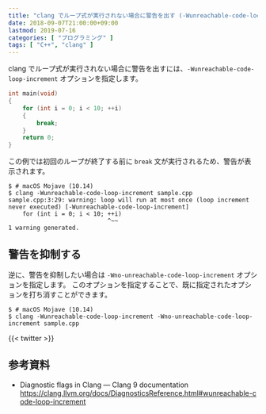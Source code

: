 ```yaml
---
title: "clang でループ式が実行されない場合に警告を出す (-Wunreachable-code-loop-increment)"
date: 2018-09-07T21:00:00+09:00
lastmod: 2019-07-16
categories: [ "プログラミング" ]
tags: [ "C++", "clang" ]
---
```


clang でループ式が実行されない場合に警告を出すには、`-Wunreachable-code-loop-increment` オプションを指定します。

```cpp
int main(void)
{
    for (int i = 0; i < 10; ++i)
    {
        break;
    }
    return 0;
}
```

この例では初回のループが終了する前に `break` 文が実行されるため、警告が表示されます。

```shell
$ # macOS Mojave (10.14)
$ clang -Wunreachable-code-loop-increment sample.cpp
sample.cpp:3:29: warning: loop will run at most once (loop increment never executed) [-Wunreachable-code-loop-increment]
    for (int i = 0; i < 10; ++i)
                            ^~~
1 warning generated.
```

## 警告を抑制する

逆に、警告を抑制したい場合は `-Wno-unreachable-code-loop-increment` オプションを指定します。
このオプションを指定することで、既に指定されたオプションを打ち消すことができます。

```shell
$ # macOS Mojave (10.14)
$ clang -Wunreachable-code-loop-increment -Wno-unreachable-code-loop-increment sample.cpp
```

{{< twitter >}}

## 参考資料

- Diagnostic flags in Clang &#8212; Clang 9 documentation<br />
  <span style="word-break: break-all;">
  https://clang.llvm.org/docs/DiagnosticsReference.html#wunreachable-code-loop-increment
  </span>
